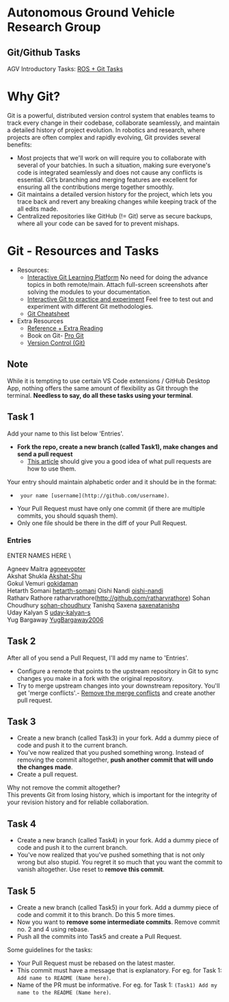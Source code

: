 # Autonomous Ground Vehicle Research Group
## Git/Github Tasks

AGV Introductory Tasks: [ROS + Git Tasks](https://docs.google.com/document/d/1qB52Gc9wp9AnijAUdmTTTuANuoRfPfMC2oy5u0SS7iQ/edit?usp=sharing)

# Why Git?

Git is a powerful, distributed version control system that enables teams to track every change in their codebase, collaborate seamlessly, and maintain a detailed history of project evolution. In robotics and research, where projects are often complex and rapidly evolving, Git provides several benefits:
- Most projects that we'll work on will require you to collaborate with several of your batchies. In such a situation, making sure everyone's code is integrated seamlessly and does not cause any conflicts is essential. Git’s branching and merging features are excellent for ensuring all the contributions merge together smoothly.
- Git maintains a detailed version history for the project, which lets you trace back and revert any breaking changes while keeping track of the all edits made.
- Centralized repositories like GitHub (!= Git) serve as secure backups, where all your code can be saved for to prevent mishaps.

# Git - Resources and Tasks

- Resources:
  - [Interactive Git Learning Platform](https://learngitbranching.js.org) No need for doing the advance topics in both remote/main. Attach full-screen screenshots after solving the modules to your documentation.
  - [Interactive Git to practice and experiment](https://www.msyamkumar.com/cs320/learnGitBranching/index.html) Feel free to test out and experiment with different Git methodologies.
  - [Git Cheatsheet](https://github.github.com/training-kit/downloads/github-git-cheat-sheet/)
- Extra Resources 
  - [Reference + Extra Reading](http://gitimmersion.com/index.html)
  - Book on Git- [Pro Git](http://git-scm.com/book/en/v2)
  - [Version Control (Git)](https://missing.csail.mit.edu/2020/version-control/)

## Note

While it is tempting to use certain VS Code extensions / GitHub Desktop App, nothing offers the same amount of flexibility as Git through the terminal. **Needless to say, do all these tasks using your terminal**.

## Task 1

Add your name to this list below 'Entries'.

- **Fork the repo, create a new branch (called Task1), make changes and send a pull request**
  - [This article](https://help.github.com/articles/using-pull-requests/) should give you a good idea of what pull requests are how to use them.

Your entry should maintain alphabetic order and it should be in the format:
   * ` your name [username](http://github.com/username)`.  


- Your Pull Request must have only one commit (if there are multiple commits, you should squash them). 
- Only one file should be there in the diff of your Pull Request.

### Entries

ENTER NAMES HERE \

Agneev Maitra [agneevopter](http://github.com/agneevopter)  
Akshat Shukla [Akshat-Shu](https://github.com/Akshat-Shu)  
Gokul Vemuri [gokidaman](http://github.com/gokidaman)  
Hetarth Somani [hetarth-somani](https://github.com/hetarth-somani)
Oishi Nandi [oishi-nandi](http://github.com/oishi-nandi)  
Ratharv Rathore ratharvrathore(http://github.com/ratharvrathore) 
Sohan Choudhury [sohan-choudhury](https://github.com/spak1235)
Tanishq Saxena [saxenatanishq](https://github.com/saxenatanishq)  
Uday Kalyan S [uday-kalyan-s](http://github.com/uday-kalyan-s)  
Yug Bargaway [YugBargaway2006](https://github.com/YugBargaway2006)


## Task 2

After all of you send a Pull Request, I'll add my name to 'Entries'. 

- Configure a remote that points to the upstream repository in Git to sync changes you make in a fork with the original repository. 
- Try to merge upstream changes into your downstream repository. You'll get 'merge conflicts'.- [Remove the merge conflicts](https://help.github.com/en/articles/resolving-a-merge-conflict-using-the-command-line) and create another pull request.


## Task 3

- Create a new branch (called Task3) in your fork. Add a dummy piece of code and push it to the current branch. 
- You've now realized that you pushed something wrong. Instead of removing the commit altogether, **push another commit that will undo the changes made**. 
- Create a pull request.

Why not remove the commit altogether? \
This prevents Git from losing history, which is important for the integrity of your revision history and for reliable collaboration.

##  Task 4

- Create a new branch (called Task4) in your fork. Add a dummy piece of code and push it to the current branch. 
- You've now realized that you've pushed something that is not only wrong but also stupid. You regret it so much that you want the commit to vanish altogether. 
Use reset to **remove this commit**. 

## Task 5

- Create a new branch (called Task5) in your fork. Add a dummy piece of code and commit it to this branch. Do this 5 more times. 
- Now you want to **remove some intermediate commits**. Remove commit no. 2 and 4 using rebase.
- Push all the commits into Task5 and create a Pull Request.


Some guidelines for the tasks:

* Your Pull Request must be rebased on the latest master.  
* This commit must have a message that is explanatory. For eg. for Task 1: `Add name to README (Name here)`.
* Name of the PR must be informative. For eg. for Task 1: `(Task1) Add my name to the README (Name here)`.
